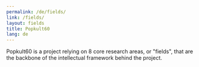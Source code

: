 ```yaml
---
permalink: /de/fields/
link: /fields/
layout: fields
title: Popkult60
lang: de
---
```


Popkult60 is a project relying on 8 core research areas, or "fields", that are the backbone of the intellectual framework behind the project.
<!-- more -->
